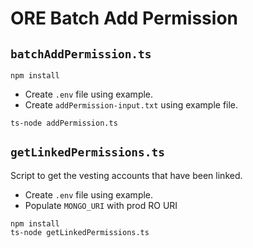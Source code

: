 # ORE Batch Add Permission

## `batchAddPermission.ts`

```shell
npm install
```
- Create `.env` file using example.
- Create `addPermission-input.txt` using example file.
```shell
ts-node addPermission.ts
```

## `getLinkedPermissions.ts`

Script to get the vesting accounts that have been linked.

- Create `.env` file using example.
- Populate `MONGO_URI` with prod RO URI

```shell
npm install
ts-node getLinkedPermissions.ts
```